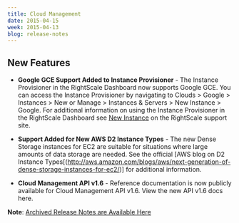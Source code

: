 ```yaml
---
title: Cloud Management
date: 2015-04-15
week: 2015-04-13
blog: release-notes
---
```


## New Features

* **Google GCE Support Added to Instance Provisioner** - The Instance Provisioner in the RightScale Dashboard now supports Google GCE. You can access the Instance Provisioner by navigating to Clouds > Google > Instances > New or Manage > Instances & Servers > New Instance > Google. For additional information on using the Instance Provisioner in the RightScale Dashboard see [New Instance](/cm/dashboard/manage/instances_and_servers/index.html#actions) on the RightScale support site.

* **Support Added for New AWS D2 Instance Types** - The new Dense Storage instances for EC2 are suitable for situations where large amounts of data storage are needed. See the official [AWS blog on D2 Instance Types[(http://aws.amazon.com/blogs/aws/next-generation-of-dense-storage-instances-for-ec2/)] for additional information.

* **Cloud Management API v1.6** - Reference documentation is now publicly available for Cloud Management API v1.6. View the new API v1.6 docs here.

**Note**: [Archived Release Notes are Available Here](http://support.rightscale.com/18-Release_Notes/01-RightScale_Dashboard)
